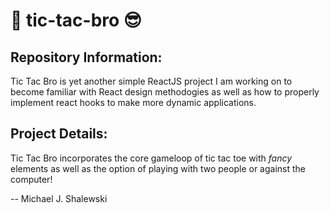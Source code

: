 # 👊 tic-tac-bro 😎

## Repository Information: 

Tic Tac Bro is yet another simple ReactJS project I am working on to become familiar with React design methodogies as well as how to properly implement react hooks to make more dynamic applications.

## Project Details: 

Tic Tac Bro incorporates the core gameloop of tic tac toe with *fancy* elements as well as the option of playing with two people or against the computer!

-- Michael J. Shalewski
